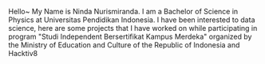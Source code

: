 Hello~
My Name is Ninda Nurismiranda. I am a Bachelor of Science in Physics at Universitas Pendidikan Indonesia. I have been interested to data science, here are some projects that I have worked on while participating in program "Studi Independent Bersertifikat Kampus Merdeka" organized by the Ministry of Education and Culture of the Republic of Indonesia and Hacktiv8
